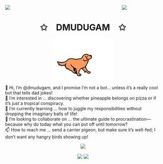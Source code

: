 <img align="left" src="https://user-images.githubusercontent.com/65187002/144930161-2f783401-8d27-4fdf-a2f7-cc0ba32f1f1f.gif" width="25%" style="display:inline;"><img align="right" src="https://user-images.githubusercontent.com/65187002/144930161-2f783401-8d27-4fdf-a2f7-cc0ba32f1f1f.gif" width="25%" style="display:inline;">
<br>
<p align="center">
    <h1 align="center">✩&emsp;DMUDUGAM&emsp;✩</h1>
</p>

<div align="center">
    <img width="40%" src="https://github.com/dmudugam/dmudugam/blob/main/build/assets/imgs/dog3.gif" alt="Lottie Animation">
</div>

👋 Hi, I’m @dmudugam, and I promise I’m not a bot... unless it’s a really cool bot that tells dad jokes!  
👀 I’m interested in ... discovering whether pineapple belongs on pizza or if it’s just a tropical conspiracy.  
🌱 I’m currently learning ... how to juggle my responsibilities without dropping the imaginary balls of life!  
💞️ I’m looking to collaborate on ... the ultimate guide to procrastination—because why do today what you can put off until tomorrow?  
📫 How to reach me ... send a carrier pigeon, but make sure it’s well-fed; I don’t want any hangry birds showing up!  


<p align="center">
    <img id="preview" src="https://komarev.com/ghpvc/?username=dmudugam&color=green">
</p>

<p align="center">
    <a href="https://leetcode.com/dineth17/"><img width="48%" src="https://leetcard.jacoblin.cool/dineth17?theme=unicorn"></a>
    <a href="https://github.com/dmudugam"><img width="48%" src="https://github-readme-stats.vercel.app/api/top-langs/?username=dmudugam&theme=ambient_gradient&hide=html,css,cmake&layout=compact&langs_count=6&bg_color=&hide_title=true"></a>
</p>

<!---
dmudugam/dmudugam is a ✨ special ✨ repository because its `README.md` (this file) appears on your GitHub profile.
You can click the Preview link to take a look at your changes.
--->
